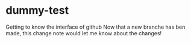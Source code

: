 # dummy-test
Getting to know the interface of github
Now that a new branche has ben made, this change note would let me know about the changes!
